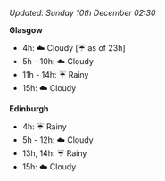 *Updated: Sunday 10th December 02:30*

**Glasgow**

* 4h: :cloud: Cloudy [:umbrella: as of 23h]
* 5h - 10h: :cloud: Cloudy
* 11h - 14h: :umbrella: Rainy
* 15h: :cloud: Cloudy

**Edinburgh**

* 4h: :umbrella: Rainy
* 5h - 12h: :cloud: Cloudy
* 13h, 14h: :umbrella: Rainy
* 15h: :cloud: Cloudy
